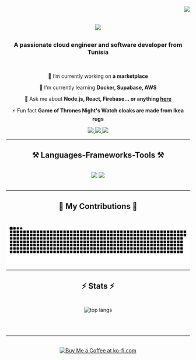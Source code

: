 <img align="right" src="https://visitor-badge.laobi.icu/badge?page_id=salesp07.salesp07" />

<h1 align="center">
    <img src="https://readme-typing-svg.herokuapp.com/?font=Righteous&size=35&center=true&vCenter=true&color=DF0707&width=500&height=70&duration=4000&lines=Hi+There!+%F0%9F%91%8B;+I'm+Haroun+Jlassi!" />
</h1>

<h3 align="center">A passionate cloud engineer and software developer from Tunisia</h3>

<br/>

<div align="center">
 
 🔭 I’m currently working on **a marketplace**
 
 🌱 I’m currently learning **Docker, Supabase, AWS**

💬 Ask me about **Node.js, React, Firebase... or anything [here](https://github.com/Harounjlassi/Harounjlassi/issues)**

⚡ Fun fact **Game of Thrones Night's Watch cloaks are made from Ikea rugs**

</div>

<div align="center"> 
  <a href="mailto:pedro.sales.harounjlassi11@gmail.com">
    <img src="https://img.shields.io/badge/Gmail-333333?style=for-the-badge&logo=gmail&logoColor=red" />
  </a>
  <a href="https://www.linkedin.com/in/haroun-jlassi-037a66241" target="_blank">
    <img src="https://img.shields.io/badge/LinkedIn-0077B5?style=for-the-badge&logo=linkedin&logoColor=white" />
  </a>
  <a href="https://haroun-one.vercel.app" target="_blank">
    <img src="https://img.shields.io/badge/Portfolio-FF5722?style=for-the-badge&logo=todoist&logoColor=white" />
  </a>
</div>

<hr/>

<h2 align="center">⚒️ Languages-Frameworks-Tools ⚒️</h2>
<br/>
<div align="center">
    <img src="https://skillicons.dev/icons?i=react,bootstrap,mui,html,css,vscode,github,figma,tailwind,git,r" />
    <img src="https://skillicons.dev/icons?i=nodejs,python,javascript,typescript,express,firebase,mongodb,c,java,nextjs,mysql,flask" />
</div>

<br/>
<hr/>

<div align="center">
  <h2>🐍 My Contributions 🐍</h2>
  <br>
  <img alt="snake eating my contributions" src="https://raw.githubusercontent.com/Harounjlassi/Harounjlassi/output/snake.svg" />
</div>

<hr/>

<h2 align="center">⚡ Stats ⚡</h2>
<br>
<div align="center">
  <img width=325 align="center" src="https://github-readme-stats.vercel.app/api/top-langs/?username=Harounjlassi&layout=compact" alt="top langs" /></div>

<br/><br/>

<hr/>

<br/>

<div align="center">
  <a href='https://ko-fi.com/V7V4RAK9C' target='_blank'>
    <img height='64' src='https://storage.ko-fi.com/cdn/kofi1.png?v=3' alt='Buy Me a Coffee at ko-fi.com' />
  </a>
</div>

<br/>
